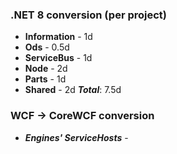 ### .NET 8 conversion (per project)
- **Information** - 1d
- **Ods** - 0.5d
- **ServiceBus** - 1d
- **Node** - 2d
- **Parts** - 1d
- **Shared** - 2d
***Total***: 7.5d

### WCF -> CoreWCF conversion
- ***Engines' ServiceHosts*** - 